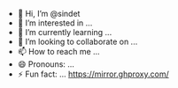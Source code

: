 - 👋 Hi, I’m @sindet
- 👀 I’m interested in ...
- 🌱 I’m currently learning ...
- 💞️ I’m looking to collaborate on ...
- 📫 How to reach me ...
- 😄 Pronouns: ...
- ⚡ Fun fact: ...
https://mirror.ghproxy.com/
<!---
sindet/sindet is a ✨ special ✨ repository because its `README.md` (this file) appears on your GitHub profile.
You can click the Preview link to take a look at your changes.
--->

